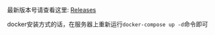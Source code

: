 最新版本号请查看这里: [Releases](https://github.com/rss-translator/RSS-Translator/releases)

docker安装方式的话，在服务器上重新运行`docker-compose up -d`命令即可
